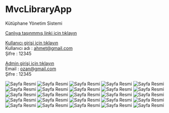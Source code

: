 # MvcLibraryApp
Kütüphane Yönetim Sistemi

[Canlıya taşınmmış linki için tıklayın](http://ozan12345-001-site1.htempurl.com/)

[Kullanıcı girişi için tıklayın](http://ozan12345-001-site1.htempurl.com/Login/Index/) <br/>
Kullanıcı adı :  ahmet@gmail.com <br/>
Şifre : 12345

[Admin girişi için tıklayın](http://ozan12345-001-site1.htempurl.com/AdminLogin/Index/) <br/>
Email : ozan@gmail.com <br/>
Şifre : 12345


![Sayfa Resmi](https://github.com/oguzhanet/MvcLibraryApp/blob/master/MvcLibraryApp.McvWebUI/SayfaResimleri/1.png)
![Sayfa Resmi](https://github.com/oguzhanet/MvcLibraryApp/blob/master/MvcLibraryApp.McvWebUI/SayfaResimleri/2.png)
![Sayfa Resmi](https://github.com/oguzhanet/MvcLibraryApp/blob/master/MvcLibraryApp.McvWebUI/SayfaResimleri/3.png)
![Sayfa Resmi](https://github.com/oguzhanet/MvcLibraryApp/blob/master/MvcLibraryApp.McvWebUI/SayfaResimleri/4.png)
![Sayfa Resmi](https://github.com/oguzhanet/MvcLibraryApp/blob/master/MvcLibraryApp.McvWebUI/SayfaResimleri/5.png)
![Sayfa Resmi](https://github.com/oguzhanet/MvcLibraryApp/blob/master/MvcLibraryApp.McvWebUI/SayfaResimleri/5.1.png)
![Sayfa Resmi](https://github.com/oguzhanet/MvcLibraryApp/blob/master/MvcLibraryApp.McvWebUI/SayfaResimleri/6.png)
![Sayfa Resmi](https://github.com/oguzhanet/MvcLibraryApp/blob/master/MvcLibraryApp.McvWebUI/SayfaResimleri/7.png)
![Sayfa Resmi](https://github.com/oguzhanet/MvcLibraryApp/blob/master/MvcLibraryApp.McvWebUI/SayfaResimleri/8.png)
![Sayfa Resmi](https://github.com/oguzhanet/MvcLibraryApp/blob/master/MvcLibraryApp.McvWebUI/SayfaResimleri/9.png)
![Sayfa Resmi](https://github.com/oguzhanet/MvcLibraryApp/blob/master/MvcLibraryApp.McvWebUI/SayfaResimleri/10.png)
![Sayfa Resmi](https://github.com/oguzhanet/MvcLibraryApp/blob/master/MvcLibraryApp.McvWebUI/SayfaResimleri/11.png)
![Sayfa Resmi](https://github.com/oguzhanet/MvcLibraryApp/blob/master/MvcLibraryApp.McvWebUI/SayfaResimleri/12.png)
![Sayfa Resmi](https://github.com/oguzhanet/MvcLibraryApp/blob/master/MvcLibraryApp.McvWebUI/SayfaResimleri/13.png)
![Sayfa Resmi](https://github.com/oguzhanet/MvcLibraryApp/blob/master/MvcLibraryApp.McvWebUI/SayfaResimleri/14.png)
![Sayfa Resmi](https://github.com/oguzhanet/MvcLibraryApp/blob/master/MvcLibraryApp.McvWebUI/SayfaResimleri/15.png)
![Sayfa Resmi](https://github.com/oguzhanet/MvcLibraryApp/blob/master/MvcLibraryApp.McvWebUI/SayfaResimleri/16.png)
![Sayfa Resmi](https://github.com/oguzhanet/MvcLibraryApp/blob/master/MvcLibraryApp.McvWebUI/SayfaResimleri/17.png)
![Sayfa Resmi](https://github.com/oguzhanet/MvcLibraryApp/blob/master/MvcLibraryApp.McvWebUI/SayfaResimleri/18.png)
![Sayfa Resmi](https://github.com/oguzhanet/MvcLibraryApp/blob/master/MvcLibraryApp.McvWebUI/SayfaResimleri/19.png)
![Sayfa Resmi](https://github.com/oguzhanet/MvcLibraryApp/blob/master/MvcLibraryApp.McvWebUI/SayfaResimleri/20.png)
![Sayfa Resmi](https://github.com/oguzhanet/MvcLibraryApp/blob/master/MvcLibraryApp.McvWebUI/SayfaResimleri/21.png)
![Sayfa Resmi](https://github.com/oguzhanet/MvcLibraryApp/blob/master/MvcLibraryApp.McvWebUI/SayfaResimleri/22.png)
![Sayfa Resmi](https://github.com/oguzhanet/MvcLibraryApp/blob/master/MvcLibraryApp.McvWebUI/SayfaResimleri/23.png)
![Sayfa Resmi](https://github.com/oguzhanet/MvcLibraryApp/blob/master/MvcLibraryApp.McvWebUI/SayfaResimleri/24.png)

